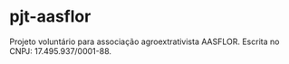 # pjt-aasflor
Projeto voluntário para associação agroextrativista AASFLOR. Escrita no CNPJ: 17.495.937/0001-88.
